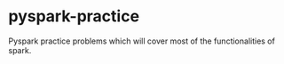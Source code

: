 # pyspark-practice

Pyspark practice problems which will cover most of the functionalities of spark.
